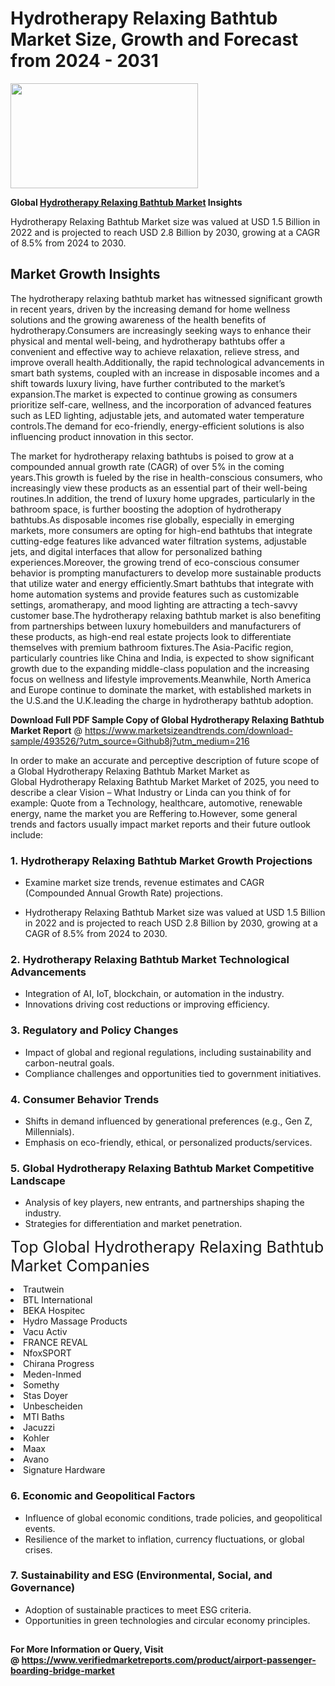 <H1>Hydrotherapy Relaxing Bathtub Market Size, Growth and Forecast from 2024 - 2031</H1><img class="aligncenter size-medium wp-image-584254" src="https://thirdeyenews.in/wp-content/uploads/2024/09/Global-Market-Research-300x168.jpeg" alt="" width="300" height="168" /><p><strong>Global&nbsp;<a href="https://www.marketsizeandtrends.com/download-sample/493526/?utm_source=Github8j?utm_medium=216">Hydrotherapy Relaxing Bathtub Market</a> Insights</strong></p><p>Hydrotherapy Relaxing Bathtub Market size was valued at USD 1.5 Billion in 2022 and is projected to reach USD 2.8 Billion by 2030, growing at a CAGR of 8.5% from 2024 to 2030.</p><p><h2>Market Growth Insights</h2> <p>The hydrotherapy relaxing bathtub market has witnessed significant growth in recent years, driven by the increasing demand for home wellness solutions and the growing awareness of the health benefits of hydrotherapy.Consumers are increasingly seeking ways to enhance their physical and mental well-being, and hydrotherapy bathtubs offer a convenient and effective way to achieve relaxation, relieve stress, and improve overall health.Additionally, the rapid technological advancements in smart bath systems, coupled with an increase in disposable incomes and a shift towards luxury living, have further contributed to the market’s expansion.The market is expected to continue growing as consumers prioritize self-care, wellness, and the incorporation of advanced features such as LED lighting, adjustable jets, and automated water temperature controls.The demand for eco-friendly, energy-efficient solutions is also influencing product innovation in this sector.</p> <p>The market for hydrotherapy relaxing bathtubs is poised to grow at a compounded annual growth rate (CAGR) of over 5% in the coming years.This growth is fueled by the rise in health-conscious consumers, who increasingly view these products as an essential part of their well-being routines.In addition, the trend of luxury home upgrades, particularly in the bathroom space, is further boosting the adoption of hydrotherapy bathtubs.As disposable incomes rise globally, especially in emerging markets, more consumers are opting for high-end bathtubs that integrate cutting-edge features like advanced water filtration systems, adjustable jets, and digital interfaces that allow for personalized bathing experiences.Moreover, the growing trend of eco-conscious consumer behavior is prompting manufacturers to develop more sustainable products that utilize water and energy efficiently.Smart bathtubs that integrate with home automation systems and provide features such as customizable settings, aromatherapy, and mood lighting are attracting a tech-savvy customer base.The hydrotherapy relaxing bathtub market is also benefiting from partnerships between luxury homebuilders and manufacturers of these products, as high-end real estate projects look to differentiate themselves with premium bathroom fixtures.The Asia-Pacific region, particularly countries like China and India, is expected to show significant growth due to the expanding middle-class population and the increasing focus on wellness and lifestyle improvements.Meanwhile, North America and Europe continue to dominate the market, with established markets in the U.S.and the U.K.leading the charge in hydrotherapy bathtub adoption.<p><span class=""><strong>Download Full PDF Sample Copy of Global Hydrotherapy Relaxing Bathtub Market Report</strong> @ <a href="https://www.marketsizeandtrends.com/download-sample/493526/?utm_source=Github8j?utm_medium=216" target="_blank">https://www.marketsizeandtrends.com/download-sample/493526/?utm_source=Github8j?utm_medium=216</a></span></p><p>In order to make an accurate and perceptive description of future scope of a Global&nbsp;Hydrotherapy Relaxing Bathtub Market Market as Global&nbsp;Hydrotherapy Relaxing Bathtub Market Market of 2025, you need to describe a clear Vision &ndash; What Industry or Linda can you think of for example: Quote from a Technology, healthcare, automotive, renewable energy, name the market you are Reffering to.However, some general trends and factors usually impact market reports and their future outlook include:</p><h3>1.&nbsp;<strong>Hydrotherapy Relaxing Bathtub Market Growth Projections</strong></h3><ul><li>Examine market size trends, revenue estimates and CAGR (Compounded Annual Growth Rate) projections.</li><li><p>Hydrotherapy Relaxing Bathtub Market size was valued at USD 1.5 Billion in 2022 and is projected to reach USD 2.8 Billion by 2030, growing at a CAGR of 8.5% from 2024 to 2030.</p></li></ul><h3>2.&nbsp;<strong>Hydrotherapy Relaxing Bathtub Market Technological Advancements</strong></h3><ul><li>Integration of AI, IoT, blockchain, or automation in the industry.</li><li>Innovations driving cost reductions or improving efficiency.</li></ul><h3>3.&nbsp;<strong>Regulatory and Policy Changes</strong></h3><ul><li>Impact of global and regional regulations, including sustainability and carbon-neutral goals.</li><li>Compliance challenges and opportunities tied to government initiatives.</li></ul><h3>4.&nbsp;<strong>Consumer Behavior Trends</strong></h3><ul><li>Shifts in demand influenced by generational preferences (e.g., Gen Z, Millennials).</li><li>Emphasis on eco-friendly, ethical, or personalized products/services.</li></ul><h3>5.&nbsp;<strong>Global Hydrotherapy Relaxing Bathtub Market Competitive Landscape</strong></h3><ul><li>Analysis of key players, new entrants, and partnerships shaping the industry.</li><li>Strategies for differentiation and market penetration.</li></ul><p data-pm-slice="1 1 []"><span style="color: inherit; font-family: inherit; font-size: 25px;">Top Global Hydrotherapy Relaxing Bathtub Market Companies</span></p><div class="" data-test-id=""><p><li>Trautwein</li><li> BTL International</li><li> BEKA Hospitec</li><li> Hydro Massage Products</li><li> Vacu Activ</li><li> FRANCE REVAL</li><li> NfoxSPORT</li><li> Chirana Progress</li><li> Meden-Inmed</li><li> Somethy</li><li> Stas Doyer</li><li> Unbescheiden</li><li> MTI Baths</li><li> Jacuzzi</li><li> Kohler</li><li> Maax</li><li> Avano</li><li> Signature Hardware</li></p></div><h3>6.&nbsp;<strong>Economic and Geopolitical Factors</strong></h3><ul><li>Influence of global economic conditions, trade policies, and geopolitical events.</li><li>Resilience of the market to inflation, currency fluctuations, or global crises.</li></ul><h3>7.&nbsp;<strong>Sustainability and ESG (Environmental, Social, and Governance)</strong></h3><ul><li>Adoption of sustainable practices to meet ESG criteria.</li><li>Opportunities in green technologies and circular economy principles.</li></ul><h2><strong style="font-size: 14px;">For More Information or Query, Visit @&nbsp;</strong><a style="background-color: #ffffff; font-size: 14px;" href="https://www.marketsizeandtrends.com/report/hydrotherapy-relaxing-bathtub-market/" target="_blank">https://www.verifiedmarketreports.com/product/airport-passenger-boarding-bridge-market</a></h2>